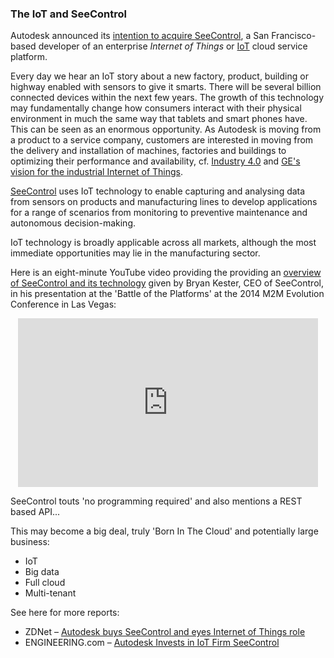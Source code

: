 <head>
<title>The 3D Web Coder</title>
<meta http-equiv="Content-Type" content="text/html; charset=utf-8"/>
<link rel="stylesheet" type="text/css" href="3dwc.css"/>
<script src="run_prettify.js" type="text/javascript"></script>
<!--
<script src="https://google-code-prettify.googlecode.com/svn/loader/run_prettify.js" type="text/javascript"></script>
-->
</head>

<!---

#3dwebcoder #python #adskdevnetwrk #adsk #markdown #asciidoc
#gcal #caldav #cloud #googleapi #restapi
#nodejs #revitapi #mongodb #mongolab #heroku
#mongoosejs #expressjs
#milanojs
#3dwebaccel #prague #webgl #3dweb #a360
#au2015 #autocad #inventor #ah8 #cubeathens #developers
#aws #revitapi #jquery #handlebars #heroku
akn_include

#Autodesk intends buying #IoT company #SeeControl #3dwebcoder #revitapi #cloud #restapi #adsk

-->


### The IoT and SeeControl

Autodesk announced its
[intention to acquire SeeControl](http://news.autodesk.com/press-release/corporate-sustainability/autodesk-signs-agreement-acquire-seecontrol),
a San Francisco-based developer of an enterprise *Internet of Things* or  [IoT](https://en.wikipedia.org/wiki/Internet_of_Things) cloud service platform.

Every day we hear an IoT story about a new factory, product, building or highway enabled with sensors to give it smarts.  There will be several billion connected devices within the next few years.  The growth of this technology may fundamentally change how consumers interact with their physical environment in much the same way that tablets and smart phones have.  This can be seen as an enormous opportunity.   As Autodesk is moving from a product to a service company, customers are interested in moving from the delivery and installation of machines, factories and buildings to optimizing their performance and availability, cf.
[Industry 4.0](https://en.wikipedia.org/wiki/Industry_4.0) and
[GE's vision for the industrial Internet of Things](http://www.fastcompany.com/3031272/can-jeff-immelt-really-make-the-world-1-better).

[SeeControl](http://www.seecontrol.com) uses IoT technology to enable capturing and analysing data from sensors on products and manufacturing lines to develop applications for a range of scenarios from monitoring to preventive maintenance and autonomous decision-making.

IoT technology is broadly applicable across all markets, although the most immediate opportunities may lie in the manufacturing sector.

Here is an eight-minute YouTube video providing the providing an [overview of SeeControl and its technology](https://www.youtube.com/watch?v=1AogrVq-YIo) given by Bryan Kester, CEO of SeeControl, in his presentation at the 'Battle of the Platforms' at the 2014 M2M Evolution Conference in Las Vegas:

<center>
<iframe width="480" height="270" src="https://www.youtube.com/embed/1AogrVq-YIo?rel=0" frameborder="0" allowfullscreen></iframe>
</center>

SeeControl touts 'no programming required' and also mentions a REST based API...

This may become a big deal, truly 'Born In The Cloud' and potentially large business:

- IoT
- Big data
- Full cloud
- Multi-tenant

See here for more reports:

- ZDNet &ndash; [Autodesk buys SeeControl and eyes Internet of Things role](http://www.zdnet.com/article/autodesk-buys-seecontrol-eyes-internet-of-things-role)
- ENGINEERING.com &ndash;
[Autodesk Invests in IoT Firm SeeControl](http://www.engineering.com/DesignSoftware/DesignSoftwareArticles/ArticleID/10598/Autodesk-Invests-in-IoT-Firm-SeeControl.aspx)
